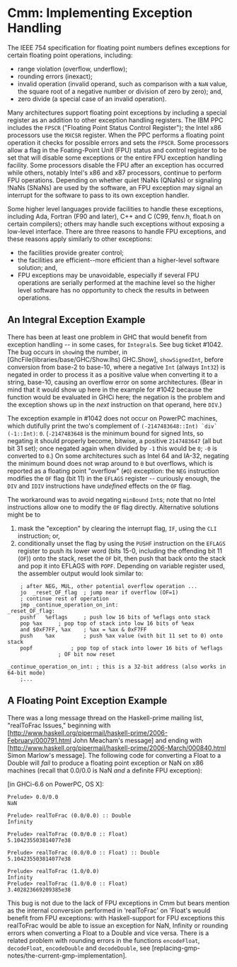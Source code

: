 # Cmm: Implementing Exception Handling

The IEEE 754 specification for floating point numbers defines exceptions for
certain floating point operations, including: 

 * range violation (overflow, underflow); 
 * rounding errors (inexact); 
 * invalid operation (invalid operand, such as comparison with a `NaN` value,
   the square root of a negative number or division of zero by zero); and,
 * zero divide (a special case of an invalid operation).  

Many architectures support floating point exceptions by including a special
register as an addition to other exception handling registers.  The IBM PPC
includes the `FPSCR` ("Floating Point Status Control Register"); the Intel x86
processors use the `MXCSR` register.  When the PPC performs a floating point
operation it checks for possible errors and sets the `FPSCR`.  Some processors
allow a flag in the Foating-Point Unit (FPU) status and control register to be
set that will disable some exceptions or the entire FPU exception handling
facility.  Some processors disable the FPU after an exception has occurred
while others, notably Intel's x86 and x87 processors, continue to perform FPU
operations.  Depending on whether quiet !NaNs (QNaNs) or signaling !NaNs
(SNaNs) are used by the software, an FPU exception may signal an interrupt for
the software to pass to its own exception handler.  

Some higher level languages provide facilities to handle these exceptions,
including Ada, Fortran (F90 and later), C++ and C (C99, fenv.h, float.h on
certain compilers); others may handle such exceptions without exposing a
low-level interface.  There are three reasons to handle FPU exceptions, and
these reasons apply similarly to other exceptions: 

 * the facilities provide greater control; 
 * the facilities are efficient--more efficient than a higher-level software
   solution; and, 
 * FPU exceptions may be unavoidable, especially if several FPU operations are
   serially performed at the machine level so the higher level software has no
   opportunity to check the results in between operations. 

## An Integral Exception Example

There has been at least one problem in GHC that would benefit from exception
handling -- in some cases, for `Integral`s.  See bug ticket #1042.  The bug
occurs in `show`ing the number, in [GhcFile(libraries/base/GHC/Show.lhs)
GHC.Show], `showSignedInt`, before conversion from base-2 to base-10, where a
negative `Int` (always `Int32`) is negated in order to process it as a positive
value when converting it to a string, base-10, causing an overflow error on
some architectures.  (Bear in mind that it would show up here in the example
for #1042 because the function would be evaluated in GHCi here; the negation is
the problem and the exception shows up in the *next* instruction on that
operand, here `DIV`.)  

The exception example in #1042 does not occur on PowerPC machines, which
dutifully print the two's complement of ```(-2147483648::Int) `div`
(-1::Int)```: `0`.  (`-2147483648` is the minimum bound for signed Ints, so
negating it should properly become, bitwise, a positive `2147483647` (all but
bit 31 set); once negated again when divided by `-1` this would be `0`; `-0` is
converted to `0`.)  On some architectures such as Intel 64 and IA-32, negating
the minimum bound does not wrap around to `0` but overflows, which is reported
as a floating point "overflow" (`#O`) exception: the `NEG` instruction modifies
the `OF` flag (bit 11) in the `EFLAGS` register -- curiously enough, the `DIV`
and `IDIV` instructions have *undefined* effects on the `OF` flag.  

The workaround was to avoid negating `minBound` `Int`s; note that no Intel
instructions allow one to modify the `OF` flag directly.  Alternative solutions
might be to

 1. mask the "exception" by clearing the interrupt flag, `IF`, using the `CLI`
    instruction; or, 
 1. conditionally unset the flag by using the `PUSHF` instruction on the
    `EFLAGS` register to push its lower word (bits 15-0, including the
    offending bit 11 (`OF`)) onto the stack, reset the `OF` bit, then push that
    back onto the stack and pop it into EFLAGS with `POPF`.  Depending on
    variable register used, the assembler output would look similar to:

```
	; after NEG, MUL, other potential overflow operation ...
	jo	_reset_OF_flag	; jump near if overflow (OF=1)
	; continue rest of operation
	jmp	_continue_operation_on_int:
_reset_OF_flag:
	pushf	%eflags		; push low 16 bits of %eflags onto stack
	pop	%ax		; pop top of stack into low 16 bits of %eax
	and	$0xF7FF, %ax	; %ax = %ax & 0xF7FF
	push	%ax 		; push %ax value (with bit 11 set to 0) onto stack
	popf			; pop top of stack into lower 16 bits of %eflags
				; OF bit now reset

_continue_operation_on_int:	; this is a 32-bit address (also works in 64-bit mode)
	;...
```

## A Floating Point Exception Example

There was a long message thread on the Haskell-prime mailing list, "realToFrac
Issues," beginning with
[http://www.haskell.org/pipermail/haskell-prime/2006-February/000791.html John
Meacham's message] and ending with
[http://www.haskell.org/pipermail/haskell-prime/2006-March/000840.html Simon
Marlow's message].  The following code for converting a Float to a Double will
*fail* to produce a floating point exception or NaN on x86 machines (recall
that 0.0/0.0 is NaN *and* a definite FPU exception):

[in GHCi-6.6 on PowerPC, OS X]:

```
Prelude> 0.0/0.0
NaN

Prelude> realToFrac (0.0/0.0) :: Double
Infinity

Prelude> realToFrac (0.0/0.0 :: Float)
5.104235503814077e38

Prelude> realToFrac (0.0/0.0 :: Float) :: Double
5.104235503814077e38

Prelude> realToFrac (1.0/0.0)
Infinity
Prelude> realToFrac (1.0/0.0 :: Float)
3.402823669209385e38
```

This bug is not due to the lack of FPU exceptions in Cmm but bears mention as
the internal conversion performed in 'realToFrac' on 'Float's would benefit
from FPU exceptions: with Haskell-support for FPU exceptions this realToFrac
would be able to issue an exception for NaN, Infinity or rounding errors when
converting a Float to a Double and vice versa.  There is a related problem with
rounding errors in the functions `encodeFloat`, `decodeFloat`, `encodeDouble`
and `decodeDouble`, see [replacing-gmp-notes/the-current-gmp-implementation].
